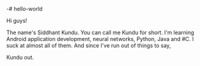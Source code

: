 -# hello-world

Hi guys!

The name's Siddhant Kundu. You can call me Kundu for short. I'm learning Android application development, neural networks, Python, Java and #C. I suck at almost all of them. And since I've run out of things to say,

Kundu out.
